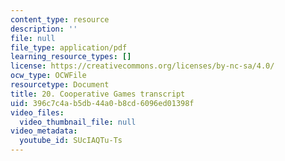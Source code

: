 ```yaml
---
content_type: resource
description: ''
file: null
file_type: application/pdf
learning_resource_types: []
license: https://creativecommons.org/licenses/by-nc-sa/4.0/
ocw_type: OCWFile
resourcetype: Document
title: 20. Cooperative Games transcript
uid: 396c7c4a-b5db-44a0-b8cd-6096ed01398f
video_files:
  video_thumbnail_file: null
video_metadata:
  youtube_id: SUcIAQTu-Ts
---
```


